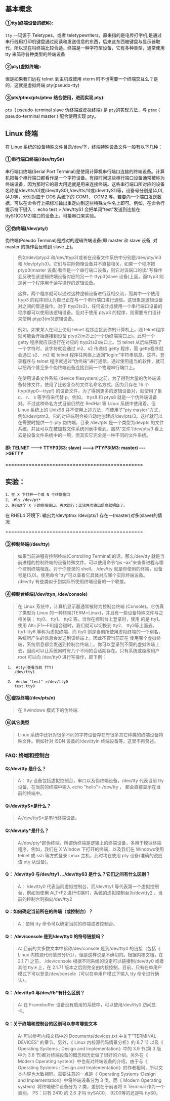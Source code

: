 ## 基本概念

#### ①tty(终端设备的统称):

`tty` 一词源于 Teletypes，或者 teletypewriters，原来指的是电传打字机,是通过串行线用打印机键盘通过阅读和发送信息的东西，后来这东西被键盘与显示器取代，所以现在叫终端比较合适。终端是一种字符型设备，它有多种类型，通常使用 tty 来简称各种类型的终端设备

#### ②pty(虚拟终端):

但是如果我们远程 telnet 到主机或使用 xterm 时不也需要一个终端交互么？是的，这就是虚拟终端 pty(pseudo-tty)

#### ③pts/ptmx(pts/ptmx 结合使用，进而实现 pty):

`pts `( pseudo-terminal slave 伪终端或虚拟终端) 是 `pty`的实现方法，与 `ptmx` ( pseudo-terminal master ) 配合使用实现 pty。

## Linux 终端

在 Linux 系统的设备特殊文件目录/dev/下，终端特殊设备文件一般有以下几种：

#### ①串行端口终端(/dev/ttySn)

串行端口终端(Serial Port Terminal)是使用计算机串行端口连接的终端设备。计算机把每个串行端口都看作是一个字符设备。有段时间这些串行端口设备通常被称为终端设备，因为那时它的最大用途就是用来连接终端。这些串行端口所对应的设备名称是/dev/tts/0(或/dev/ttyS0),/dev/tts/1(或/dev/ttyS1)等，设备号分别是(4,0), (4,1)等，分别对应于
DOS 系统下的 COM1、 COM2 等。若要向一个端口发送数据，可以在命令行上把标准输出重定向到这些特殊文件名上即可。例如，在命令行提示符下键入： echo test > /dev/ttyS1 会把单词”test”发送到连接在ttyS1(COM2)端口的设备上。可接串口来实验。

#### ②伪终端(/dev/pty/)

伪终端(Pseudo Terminal)是成对的逻辑终端设备(即 master 和 slave 设备, 对 master 的操作会反映到 slave 上)。      
> 例如/dev/ptyp3 和/dev/ttyp3(或者在设备文件系统中分别是/dev/pty/m3和 /dev/pty/s3)。它们与实际物理设备并不直接相关。如果一个程序把ptyp3(master 设备)看作是一个串行端口设备，则它对该端口的读/ 写操作会反映在该逻辑终端设备对应的另一个 ttyp3(slave 设备)上面。而ttyp3 则是另一个程序用于读写操作的逻辑设备。
      
> 这样，两个程序就可以通过这种逻辑设备进行互相交流，而其中一个使用 ttyp3 的程序则认为自己正在与一个串行端口进行通信。这很象是逻辑设备对之间的管道操作。对于 ttyp3(s3)，任何设计成使用一个串行端口设备的程序都可以使用该逻辑设备。但对于使用 ptyp3 的程序，则需要专门设计来使用 ptyp3(m3)逻辑设备。

> 例如，如果某人在网上使用 telnet 程序连接到你的计算机上，则 telnet程序就可能会开始连接到设备 ptyp2(m2)上(一个伪终端端口上)。此时一个 getty 程序就应该运行在对应的 ttyp2(s2)端口上。当 telnet 从远端获取了一个字符时，该字符就会通过 m2、s2 传递给 getty 程序，而 getty程序就会通过 s2、 m2 和 telnet 程序往网络上返回”login:”字符串信息。这样，登录程序与 telnet 程序就通过“伪终端”进行通信。通过使用适当的软件，就可以把两个甚至多个伪终端设备连接到同一个物理串行端口上。

> 在使用设备文件系统 (device filesystem)之前，为了得到大量的伪终端设备特殊文件，使用了比较复杂的文件名命名方式。因为只存在 16 个ttyp(ttyp0—ttypf) 的设备文件，为了得到更多的逻辑设备对，就使用了象 q、 r、 s 等字符来代替 p。例如， ttys8 和 ptys8 就是一个伪终端设备对。不过这种命名方式目前仍然在 RedHat 等 Linux 系统中使用着。但 Linux 系统上的 Unix98 并不使用上述方法，而使用了”pty master”方式，例如/dev/ptm3。它的对应端则会被自动地创建成/dev/pts/3。这样就可以在需要时提供一个 pty 伪终端。目录 /dev/pts 是一个类型为devpts 的文件系统，并且可以在被加载文件系统列表中看到。虽然“文件”/dev/pts/3 看上去是设备文件系统中的一项，但其实它完全是一种不同的文件系统。 
>     
#### 即: TELNET ---> TTYP3(S3: slave) ---> PTYP3(M3: master) --->GETTY

===============================================

## 实验：

	1、在 X 下打开一个或 N 个终端窗口
	2、 #ls /dev/pt*      
	3、关闭这个 X 下的终端窗口，再次运行；比较两次输出信息就明白了。

在 RHEL4 环境下: 输出为/dev/ptmx /dev/pts/1 存在一(master)对多(slave)的情况

===============================================

#### ③控制终端(/dev/tty)

> 如果当前进程有控制终端(Controlling Terminal)的话，那么/dev/tty 就是当前进程的控制终端的设备特殊文件。可以使用命令”ps –ax”来查看进程与哪个控制终端相连。对于你登录的 shell， /dev/tty 就是你使用的终端，设备号是(5,0)。使用命令”tty”可以查看它具体对应哪个实际终端设备。 /dev/tty 有些类似于到实际所使用终端设备的一个联接。

#### ④控制台终端(/dev/ttyn, /dev/console)

> 在 Linux 系统中，计算机显示器通常被称为控制台终端 (Console)。它仿真了类型为 Linux 的一种终端(TERM=Linux)，并且有一些设备特殊文件与之相关联： tty0、 tty1、 tty2 等。当你在控制台上登录时，使用
的是 tty1。使用 Alt+[F1—F6]组合键时，我们就可以切换到 tty2、 tty3等上面去。 tty1–tty6 等称为虚拟终端，而 tty0 则是当前所使用虚拟终端的一个别名，系统所产生的信息会发送到该终端上。因此不管当前正在
使用哪个虚拟终端，系统信息都会发送到控制台终端上。你可以登录到不同的虚拟终端上去，因而可以让系统同时有几个不同的会话期存在。只有系统或超级用户 root 可以向 /dev/tty0 进行写操作，即下例：

	 1、 #tty(查看当前 TTY)
	    /dev/tty1
	 
	 2、 #echo "test" >/dev/tty0
	    test tty0

#### ⑤虚拟终端(/dev/pts/n)
> 在 Xwindows 模式下的伪终端.

#### ⑥其它类型
> Linux 系统中还针对很多不同的字符设备存在有很多其它种类的终端设备特殊文件。例如针对 ISDN 设备的/dev/ttyIn 终端设备等。这里不再赘述。

### FAQ: 终端和控制台


#### Q:/dev/tty 是什么？      
> A： tty 设备包括虚拟控制台，串口以及伪终端设备。/dev/tty 代表当前 tty 设备，在当前的终端中输入 echo "hello"> /dev/tty ，
都会直接显示在当前的终端中。

#### Q:/dev/ttyS*是什么？      
> A:/dev/ttyS*是串行终端设备。
 
#### Q:/dev/pty*是什么？      
> A:/dev/pty*即伪终端，所谓伪终端是逻辑上的终端设备，多用于模拟终端程序。例如，我们在 X Window 下打开的终端，以及我们在 Windows使用 telnet 或 ssh 等方式登录 Linux 主机，此时均在使用 pty 设备(准确的说应该 pty 从设备)。

#### Q： /dev/tty0 与/dev/tty1 …/dev/tty63 是什么？它们之间有什么区别？      
> A： /dev/tty0 代表当前虚拟控制台，而/dev/tty1 等代表第一个虚拟控制台，例如当使用 ALT+F2 进行切换时，系统的虚拟控制台为/dev/tty2 ，当前的控制台则指向/dev/tty2

#### Q：如何确定当前所在的终端（或控制台）？      
> A：使用 tty 命令可以确定当前的终端或者控制台。

#### Q： /dev/console 是到/dev/tty0 的符号链接吗？      
> A: 目前的大多数文本中都称/dev/console 是到/dev/tty0 的链接（包括《 Linux 内核源代码情景分析》），但是这样说是不确切的。根据内核文档，在 2.1.71 之前， /dev/console 根据不同系统的设定可以链接到/dev/tty0 或者其他 tty＊上，在 2.1.71 版本之后则完全由内核控制。目前，只有在单用户模式下可以登录/dev/console（可以在单用户模式下输入 tty 命令进行确认）。

#### Q： /dev/tty0 与/dev/fb*有什么区别？      
> A: 在 Framebuffer 设备没有启用的系统中，可以使用/dev/tty0 访问显卡。

#### Q：关于终端和控制台的区别可以参考哪些文本      
> A: 可以参考内核文档中的 Documents/devices.txt 中关于”TERMINAL DEVICES” 的章节。另外，《 Linux 内核源代码情景分析》的 8.7 节 以及《 Operating Systems : Design and Implementation》中的 3.9 节(第 3 版中为 3.8 节)都对终端设备的概念和历史做了很好的介绍。另外在《 Modern Operating system》中也有对终端设备的介绍，由于与《 Operating Systems : Design and Implementation》的作者相同，所以文本内容也大致相同。需要注意的一点是《 Operating Systems :Design and Implementation》中将终端设备分为 3 类，而《 Modern Operating system》将终端硬件设备分为 2 类，差别在于前者将 X Terminal 作为一个类别。 PS：只有 2410 的 2.6 才叫 ttySAC0， 9200等的还是叫 ttyS0。